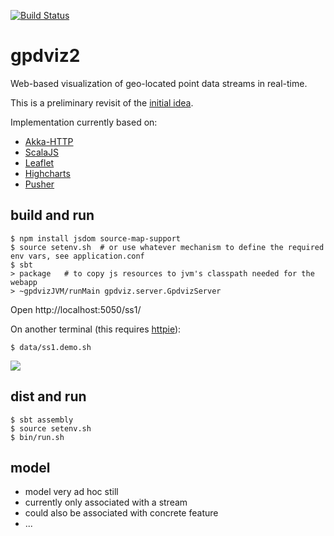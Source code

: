 [![Build Status](https://travis-ci.org/carueda/gpdviz2.svg?branch=master)](https://travis-ci.org/carueda/gpdviz2)

# gpdviz2

Web-based visualization of geo-located point data streams in real-time.

This is a preliminary revisit of the [initial idea](https://github.com/carueda/gpdviz).

Implementation currently based on:

- [Akka-HTTP](http://doc.akka.io/docs/akka-http/current/scala/http/)
- [ScalaJS](https://www.scala-js.org/)
- [Leaflet](http://leafletjs.com/)
- [Highcharts](http://www.highcharts.com/)
- [Pusher](https://pusher.com/)


## build and run

    $ npm install jsdom source-map-support
	$ source setenv.sh  # or use whatever mechanism to define the required env vars, see application.conf
	$ sbt
	> package   # to copy js resources to jvm's classpath needed for the webapp
	> ~gpdvizJVM/runMain gpdviz.server.GpdvizServer

Open http://localhost:5050/ss1/

On another terminal (this requires [httpie](https://httpie.org/)):

	$ data/ss1.demo.sh


![](https://github.com/carueda/gpdviz2/blob/master/static/gpdviz2.gif)


## dist and run

	$ sbt assembly
	$ source setenv.sh  
	$ bin/run.sh

## model

- model very ad hoc still
- currently only associated with a stream
- could also be associated with concrete feature
- ...
